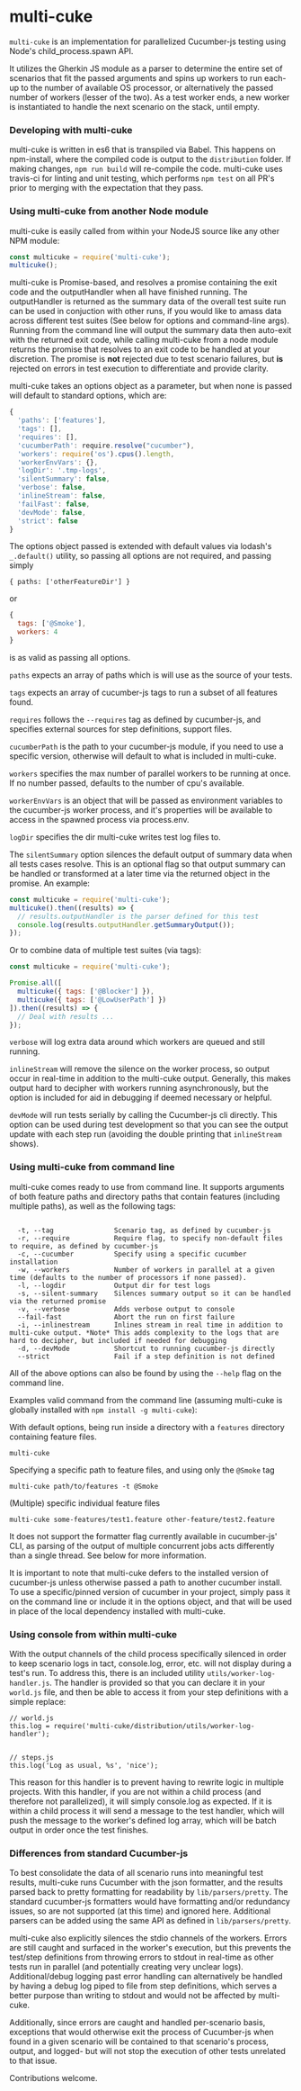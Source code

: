 # multi-cuke
`multi-cuke` is an implementation for parallelized Cucumber-js testing using Node's child_process.spawn API.

It utilizes the Gherkin JS module as a parser to determine the entire set of scenarios that fit the passed arguments and spins up workers to run each- up to the number of available OS processor, or alternatively the passed number of workers (lesser of the two). As a test worker ends, a new worker is instantiated to handle the next scenario on the stack, until empty.

### Developing with multi-cuke ###
multi-cuke is written in es6 that is transpiled via Babel. This happens on npm-install, where the compiled code is output to the `distribution` folder. If making changes, `npm run build` will re-compile the code. multi-cuke uses travis-ci for linting and unit testing, which performs `npm test` on all PR's prior to merging with the expectation that they pass.

### Using multi-cuke from another Node module
multi-cuke is easily called from within your NodeJS source like any other NPM module:
```javascript
const multicuke = require('multi-cuke');
multicuke();
```
multi-cuke is Promise-based, and resolves a promise containing the exit code and the outputHandler when all have finished running. The outputHandler is returned as the summary data of the overall test suite run can be used in conjuction with other runs, if you would like to amass data across different test suites (See below for options and command-line args). Running from the command line will output the summary data then auto-exit with the returned exit code, while calling multi-cuke from a node module returns the promise that resolves to an exit code to be handled at your discretion. The promise is **not** rejected due to test scenario failures, but **is** rejected on errors in test execution to differentiate and provide clarity.


multi-cuke takes an options object as a parameter, but when none is passed will default to standard options, which are:
```javascript
{
  'paths': ['features'],
  'tags': [],
  'requires': [],
  'cucumberPath': require.resolve("cucumber"),
  'workers': require('os').cpus().length,
  'workerEnvVars': {},
  'logDir': '.tmp-logs',
  'silentSummary': false,
  'verbose': false,
  'inlineStream': false,
  'failFast': false,
  'devMode': false,
  'strict': false
}
```
The options object passed is extended with default values via lodash's `_.default()` utility, so passing all options are not required, and passing simply
```javscript
{ paths: ['otherFeatureDir'] }
```
or
```javascript
{
  tags: ['@Smoke'],
  workers: 4
}
```
is as valid as passing all options.

`paths` expects an array of paths which is will use as the source of your tests.

`tags` expects an array of cucumber-js tags to run a subset of all features found.

`requires` follows the `--requires` tag as defined by cucumber-js, and specifies external sources for step definitions, support files.

`cucumberPath` is the path to your cucumber-js module, if you need to use a specific version, otherwise will default to what is included in multi-cuke.

`workers` specifies the max number of parallel workers to be running at once. If no number passed, defaults to the number of cpu's available.

`workerEnvVars` is an object that will be passed as environment variables to the cucumber-js worker process, and it's properties will be available to access in the spawned process via process.env.

`logDir` specifies the dir multi-cuke writes test log files to.

The `silentSummary` option silences the default output of summary data when all tests cases resolve. This is an optional flag so that output summary can be handled or transformed at a later time via the returned object in the promise. An example:

```javascript
const multicuke = require('multi-cuke');
multicuke().then((results) => {
  // results.outputHandler is the parser defined for this test
  console.log(results.outputHandler.getSummaryOutput());
});

```

Or to combine data of multiple test suites (via tags):
```javascript
const multicuke = require('multi-cuke');

Promise.all([
  multicuke({ tags: ['@Blocker'] }),
  multicuke({ tags: ['@LowUserPath'] })
]).then((results) => {
  // Deal with results ...
});

```

`verbose` will log extra data around which workers are queued and still running.

`inlineStream` will remove the silence on the worker process, so output occur in real-time in addition to the multi-cuke output. Generally, this makes output hard to decipher with workers running asynchronously, but the option is included for aid in debugging if deemed necessary or helpful.

`devMode` will run tests serially by calling the Cucumber-js cli directly. This option can be used during test development so that you can see the output update with each step run (avoiding the double printing that `inlineStream` shows).

### Using multi-cuke from command line
multi-cuke comes ready to use from command line. It supports arguments of both feature paths and directory paths that contain features (including multiple paths), as well as the following tags:
```

  -t, --tag               Scenario tag, as defined by cucumber-js
  -r, --require           Require flag, to specify non-default files to require, as defined by cucumber-js
  -c, --cucumber          Specify using a specific cucumber installation
  -w, --workers           Number of workers in parallel at a given time (defaults to the number of processors if none passed).
  -l, --logdir            Output dir for test logs
  -s, --silent-summary    Silences summary output so it can be handled via the returned promise
  -v, --verbose           Adds verbose output to console
  --fail-fast             Abort the run on first failure
  -i, --inlinestream      Inlines stream in real time in addition to multi-cuke output. *Note* This adds complexity to the logs that are hard to decipher, but included if needed for debugging
  -d, --devMode           Shortcut to running cucumber-js directly
  --strict                Fail if a step definition is not defined

```
All of the above options can also be found by using the `--help` flag on the command line.

Examples valid command from the command line (assuming multi-cuke is globally installed with `npm install -g multi-cuke`):

With default options, being run inside a directory with a `features` directory containing feature files.
```
multi-cuke
```

Specifying a specific path to feature files, and using only the `@Smoke` tag
```
multi-cuke path/to/features -t @Smoke
```

(Multiple) specific individual feature files
```
multi-cuke some-features/test1.feature other-feature/test2.feature
```

It does not support the formatter flag currently available in cucumber-js' CLI, as parsing of the output of multiple concurrent jobs acts differently than a single thread. See below for more information.

It is important to note that multi-cuke defers to the installed version of cucumber-js unless otherwise passed a path to another cucumber install. To use a specific/pinned version of cucumber in your project, simply pass it on the command line or include it in the options object, and that will be used in place of the local dependency installed with multi-cuke.

### Using console from within multi-cuke ###
With the output channels of the child process specifically silenced in order to keep scenario logs in tact, console.log, error, etc. will not display during a test's run. To address this, there is an included utility `utils/worker-log-handler.js`. The handler is provided so that you can declare it in your `world.js` file, and then be able to access it from your step definitions with a simple replace:
```
// world.js
this.log = require('multi-cuke/distribution/utils/worker-log-handler');


// steps.js
this.log('Log as usual, %s', 'nice');
```

This reason for this handler is to prevent having to rewrite logic in multiple projects. With this handler, if you are not within a child process (and therefore not parallelized), it will simply console.log as expected. If it is within a child process it will send a message to the test handler, which will push the message to the worker's defined log array, which will be batch output in order once the test finishes.

### Differences from standard Cucumber-js
To best consolidate the data of all scenario runs into meaningful test results, multi-cuke runs Cucumber with the json formatter, and the results parsed back to pretty formatting for readability by `lib/parsers/pretty`. The standard cucumber-js formatters would have formatting and/or redundancy issues, so are not supported (at this time) and ignored here. Additional parsers can be added using the same API as defined in `lib/parsers/pretty`.

multi-cuke also explicitly silences the stdio channels of the workers. Errors are still caught and surfaced in the worker's execution, but this prevents the test/step definitions from throwing errors to stdout in real-time as other tests run in parallel (and potentially creating very unclear logs). Additional/debug logging past error handling can alternatively be handled by having a debug log piped to file from step definitions, which serves a better purpose than writing to stdout and would not be affected by multi-cuke.

Additionally, since errors are caught and handled per-scenario basis, exceptions that would otherwise exit the process of Cucumber-js when found in a given scenario will be contained to that scenario's process, output, and logged- but will not stop the execution of other tests unrelated to that issue.

Contributions welcome.
